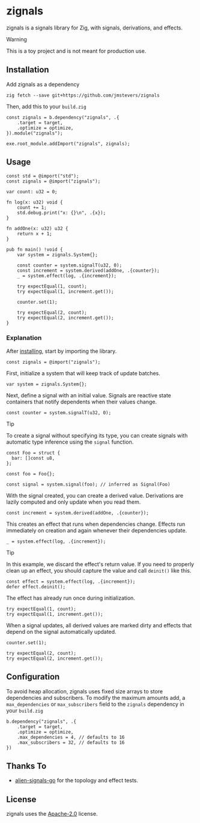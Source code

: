 # zignals
zignals is a signals library for Zig, with signals, derivations, and effects.

> [!WARNING]  
> This is a toy project and is not meant for production use.

## Installation

Add zignals as a dependency

```
zig fetch --save git+https://github.com/jmstevers/zignals
```

Then, add this to your `build.zig`

```zig
const zignals = b.dependency("zignals", .{
    .target = target,
    .optimize = optimize,
}).module("zignals");

exe.root_module.addImport("zignals", zignals);
```


## Usage
```zig
const std = @import("std");
const zignals = @import("zignals");

var count: u32 = 0;

fn log(x: u32) void {
    count += 1;
    std.debug.print("x: {}\n", .{x});
}

fn addOne(x: u32) u32 {
    return x + 1;
}

pub fn main() !void {
    var system = zignals.System{};

    const counter = system.signalT(u32, 0);
    const increment = system.derived(addOne, .{counter});
    _ = system.effect(log, .{increment});

    try expectEqual(1, count);
    try expectEqual(1, increment.get());

    counter.set(1);

    try expectEqual(2, count);
    try expectEqual(2, increment.get());
}
```

### Explanation

After [installing](#installation), start by importing the library.

```zig
const zignals = @import("zignals");
```

First, initialize a system that will keep track of update batches.

```zig
var system = zignals.System{};
```

Next, define a signal with an initial value. Signals are reactive state containers that notify dependents when their values change.

```zig
const counter = system.signalT(u32, 0);
```

> [!TIP]
>To create a signal without specifying its type, you can create signals with automatic type inference using the `signal` function.
>```zig
>const Foo = struct {
>   bar: []const u8,
>};
>
>const foo = Foo{};
>
>const signal = system.signal(foo); // inferred as Signal(Foo)
> ```

With the signal created, you can create a derived value. Derivations are lazily computed and only update when you read them.

```zig
const increment = system.derived(addOne, .{counter});
```

This creates an effect that runs when dependencies change. Effects run immediately on creation and again whenever their dependencies update.

```zig
_ = system.effect(log, .{increment});
```
> [!TIP]
>In this example, we discard the effect's return value. If you need to properly clean up an effect, you should capture the value and call `deinit()` like this.
>```zig
>const effect = system.effect(log, .{increment});
>defer effect.deinit();
>```

The effect has already run once during initialization.

```zig
try expectEqual(1, count);
try expectEqual(1, increment.get());
```

When a signal updates, all derived values are marked dirty and effects that depend on the signal automatically updated.

```zig
counter.set(1);

try expectEqual(2, count);
try expectEqual(2, increment.get());
```

## Configuration

To avoid heap allocation, zignals uses fixed size arrays to store dependencies and subscribers. To modify the maximum amounts add, a `max_dependencies` or `max_subscribers` field to the `zignals` dependency in your `build.zig`
```zig
b.dependency("zignals", .{
    .target = target,
    .optimize = optimize,
    .max_dependencies = 4, // defaults to 16
    .max_subscribers = 32, // defaults to 16
})
```

## Thanks To

- [alien-signals-go](https://github.com/delaneyj/alien-signals-go) for the topology and effect tests.

## License

zignals uses the [Apache-2.0](http://www.apache.org/licenses/LICENSE-2.0) license.